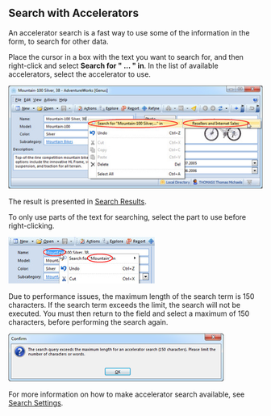 ## Search with Accelerators

An accelerator search is a fast way to use some of the information in the form, to search for other data.

Place the cursor in a box with the text you want to search for, and then right-click and select **Search for " ... " in**. In the list of available accelerators, select the accelerator to use.

![ID27BF83630E274AEB.jpg](media/ID27BF83630E274AEB.jpg)

The result is presented in [Search Results](viewing-search-results.md "Viewing Search Results").

To only use parts of the text for searching, select the part to use before right-clicking.

![IDB55CFEB7AC8D4D83.jpg](media/IDB55CFEB7AC8D4D83.jpg)

Due to performance issues, the maximum length of the search term is 150 characters. If the search term exceeds the limit, the search will not be executed. You must then return to the field and select a maximum of 150 characters, before performing the search again.

![IDA5A7B055C92B4A2B.png](media/IDA5A7B055C92B4A2B.png)

For more information on how to make accelerator search available, see [Search Settings](../../developers/defining-an-app-model/user-interface/tables/views.md "Search Settings").